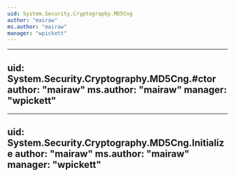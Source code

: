 ```yaml
---
uid: System.Security.Cryptography.MD5Cng
author: "mairaw"
ms.author: "mairaw"
manager: "wpickett"
---
```


---
uid: System.Security.Cryptography.MD5Cng.#ctor
author: "mairaw"
ms.author: "mairaw"
manager: "wpickett"
---

---
uid: System.Security.Cryptography.MD5Cng.Initialize
author: "mairaw"
ms.author: "mairaw"
manager: "wpickett"
---

